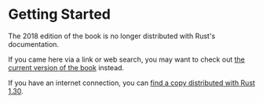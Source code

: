 # Getting Started

The 2018 edition of the book is no longer distributed with Rust's documentation.

If you came here via a link or web search, you may want to check out [the current
version of the book](../ch01-00-getting-started.html) instead.

If you have an internet connection, you can [find a copy distributed with
Rust
1.30](https://doc.rust-lang.org/1.30.0/book/2018-edition/ch10-00-getting-started.html).
